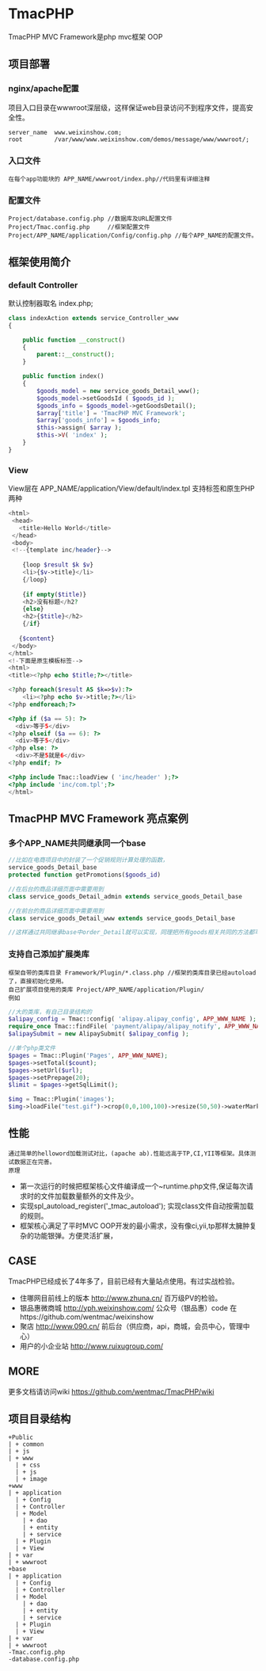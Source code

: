 # TmacPHP
TmacPHP MVC Framework是php mvc框架 OOP

## 项目部署
### nginx/apache配置
项目入口目录在wwwroot深层级，这样保证web目录访问不到程序文件，提高安全性。

    server_name  www.weixinshow.com;    
    root         /var/www/www.weixinshow.com/demos/message/www/wwwroot/;
### 入口文件
    在每个app功能块的 APP_NAME/wwwroot/index.php//代码里有详细注释
### 配置文件
    Project/database.config.php //数据库及URL配置文件
    Project/Tmac.config.php     //框架配置文件
    Project/APP_NAME/application/Config/config.php //每个APP_NAME的配置文件。
    
## 框架使用简介
### default Controller
默认控制器取名 index.php;
```php
class indexAction extends service_Controller_www
{

    public function __construct()
    {
        parent::__construct();
    }

    public function index()
    {
        $goods_model = new service_goods_Detail_www();
        $goods_model->setGoodsId ( $goods_id );
        $goods_info = $goods_model->getGoodsDetail();
        $array['title'] = 'TmacPHP MVC Framework';
        $array['goods_info'] = $goods_info;
        $this->assign( $array );
        $this->V( 'index' );
    }
}
```
### View
View层在 APP_NAME/application/View/default/index.tpl
支持标签和原生PHP两种
```php
<html>
 <head>
   <title>Hello World</title>
 </head>
 <body>
 <!--{template inc/header}-->
 
    {loop $result $k $v}
    <li>{$v->title}</li>
    {/loop}
    
    {if empty($title)}
    <h2>没有标题</h2?
    {else}
    <h2>{$title}</h2>
    {/if}
    
   {$content}
 </body>
</html>
<!-下面是原生模板标签-->
<html>
<title><?php echo $title;?></title>

<?php foreach($result AS $k=>$v):?>
    <li><?php echo $v->title;?></li>
<?php endforeach;?>

<?php if ($a == 5): ?>
  <div>等于5</div>
<?php elseif ($a == 6): ?>
  <div>等于5</div>
<?php else: ?>
  <div>不是5就是6</div>
<?php endif; ?>

<?php include Tmac::loadView ( 'inc/header' );?>
<?php include 'inc/com.tpl';?>
</html>

```
## TmacPHP MVC Framework 亮点案例
### 多个APP_NAME共同继承同一个base
```php
//比如在电商项目中的封装了一个促销规则计算处理的函数，
service_goods_Detail_base
protected function getPromotions($goods_id)

//在后台的商品详细页面中需要用到
class service_goods_Detail_admin extends service_goods_Detail_base

//在前台的商品详细页面中需要用到
class service_goods_Detail_www extends service_goods_Detail_base

//这样通过共同继承base中order_Detail就可以实现，同理把所有goods相关共同的方法都可以放在base中
````
### 支持自己添加扩展类库
    框架自带的类库目录 Framework/Plugin/*.class.php //框架的类库目录已经autoload了，直接初始化使用。
    自己扩展项目使用的类库 Project/APP_NAME/application/Plugin/
    例如
```php
//大的类库，有自己目录结构的
$alipay_config = Tmac::config( 'alipay.alipay_config', APP_WWW_NAME );
require_once Tmac::findFile( 'payment/alipay/alipay_notify', APP_WWW_NAME );
$alipaySubmit = new AlipaySubmit( $alipay_config );

//单个php类文件
$pages = Tmac::Plugin('Pages', APP_WWW_NAME);
$pages->setTotal($count);
$pages->setUrl($url);
$pages->setPrepage(20);
$limit = $pages->getSqlLimit();

$img = Tmac::Plugin('images');
$img->loadFile("test.gif")->crop(0,0,100,100)->resize(50,50)->waterMark("mark.png", 'left','center')->save("b.gif");
```

## 性能
    通过简单的helloword加载测试对比，(apache ab).性能远高于TP,CI,YII等框架。具体测试数据正在完善。
    原理
* 第一次运行的时候把框架核心文件编译成一个~runtime.php文件,保证每次请求时的文件加载数量额外的文件及少。
* 实现spl_autoload_register('_tmac_autoload'); 实现class文件自动按需加载的规则。
* 框架核心满足了平时MVC OOP开发的最小需求，没有像ci,yii,tp那样太臃肿复杂的功能银弹。方便灵活扩展，

## CASE
TmacPHP已经成长了4年多了，目前已经有大量站点使用。有过实战检验。
* 住哪网目前线上的版本 http://www.zhuna.cn/ 百万级PV的检验。
* 银品惠微商城 http://yph.weixinshow.com/ 公众号（银品惠）code 在https://github.com/wentmac/weixinshow
* 聚店 http://www.090.cn/ 前后台（供应商，api，商城，会员中心，管理中心）
* 用户的小企业站 http://www.ruixugroup.com/
    
 
## MORE
更多文档请访问wiki https://github.com/wentmac/TmacPHP/wiki

## 项目目录结构
    +Public
    | + common
    | + js
    | + www
      | + css
      | + js
      | + image
    +www
    | + application
      | + Config
      | + Controller
      | + Model
        | + dao
        | + entity
        | + service
      | + Plugin
      | + View
    | + var
    | + wwwroot
    +base
    | + application
      | + Config
      | + Controller
      | + Model
        | + dao
        | + entity
        | + service
      | + Plugin
      | + View
    | + var
    | + wwwroot
    -Tmac.config.php
    -database.config.php
